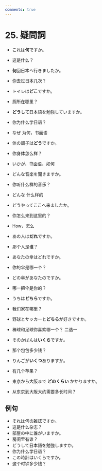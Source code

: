 ```yaml
---
comments: true
---
```


# 25. 疑問詞

- これは**何**ですか。
- 这是什么？
- **何**回日本へ行きましたか。
- 你去过日本几次？
- トイレは**どこ**ですか。
- 厕所在哪里？

- **どうして**日本語を勉強していますか。
- 你为什么学日语？
- なぜ 为何，书面语

- 体の調子は**どう**ですか。
- 你身体怎么样？
- いかが，书面语，如何

- どんな音楽を聞きますか。
- 你听什么样的音乐？
- どんな 什么样的

- どうやってここへ来ましたか。
- 你怎么来到这里的？
- How，怎么

- あの人は**だれ**ですか。
- 那个人是谁？

- あなたの傘はどれですか。
- 你的伞是哪一个？
- どの傘があなたのですか。
- 哪一把伞是你的？
- うちは**どちら**ですか。
- 我们家在哪里？
- 野球とサッカーと**どちら**が好きですか。
- 棒球和足球你喜欢哪一个？ 二选一
- そのかばんは**いくら**ですか。
- 那个包包多少钱？
- りんごが**いくつ**ありますか。
- 有几个苹果？
- 東京から大阪まで **どのくらい** かかりますか。
- 从东京到大阪大约需要多长时间？

## 例句

- それは何の雑誌ですか。
- 这是什么杂志？
- 部屋の中に誰がいますか。
- 房间里有谁？
- どうして日本語を勉強しますか。
- 你为什么学日语？
- この時計はいくらですか。
- 这个时钟多少钱？
